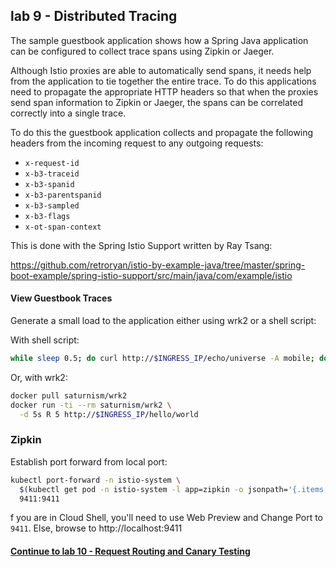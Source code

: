 ## lab 9 - Distributed Tracing

The sample guestbook application shows how a Spring Java application can be configured to collect trace spans using Zipkin or Jaeger.

Although Istio proxies are able to automatically send spans, it needs help from the application to tie together the entire trace. To do this applications need to propagate the appropriate HTTP headers so that when the proxies send span information to Zipkin or Jaeger, the spans can be correlated correctly into a single trace.

To do this the guestbook application collects and propagate the following headers from the incoming request to any outgoing requests:

- `x-request-id`
- `x-b3-traceid`
- `x-b3-spanid`
- `x-b3-parentspanid`
- `x-b3-sampled`
- `x-b3-flags`
- `x-ot-span-context`

This is done with the Spring Istio Support written by Ray Tsang:

https://github.com/retroryan/istio-by-example-java/tree/master/spring-boot-example/spring-istio-support/src/main/java/com/example/istio

#### View Guestbook Traces

Generate a small load to the application either using wrk2 or a shell script:

With shell script:

```sh
while sleep 0.5; do curl http://$INGRESS_IP/echo/universe -A mobile; done
```

Or, with wrk2:

```sh
docker pull saturnism/wrk2
docker run -ti --rm saturnism/wrk2 \
  -d 5s R 5 http://$INGRESS_IP/hello/world
```

### Zipkin
Establish port forward from local port:

```sh
kubectl port-forward -n istio-system \
  $(kubectl get pod -n istio-system -l app=zipkin -o jsonpath='{.items[0].metadata.name}') \
  9411:9411
```

f you are in Cloud Shell, you'll need to use Web Preview and Change   Port to `9411`. Else, browse to http://localhost:9411

#### [Continue to lab 10 - Request Routing and Canary Testing](../lab-10/README.md)
